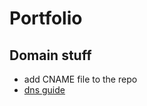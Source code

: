 # Portfolio

## Domain stuff

- add CNAME file to the repo
- [dns guide][]

[dns guide]: http://davidensinger.com/2013/03/setting-the-dns-for-github-pages-on-namecheap/
